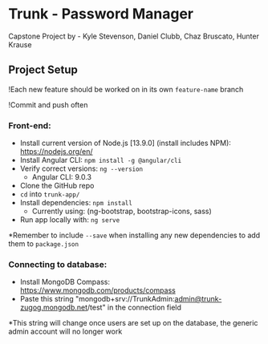 # Trunk - Password Manager
Capstone Project by - Kyle Stevenson, Daniel Clubb, Chaz Bruscato, Hunter Krause

## Project Setup
!Each new feature should be worked on in its own `feature-name` branch

!Commit and push often
### Front-end:

 - Install current version of Node.js [13.9.0] (install includes NPM): https://nodejs.org/en/
 - Install Angular CLI: `npm install -g @angular/cli`
 - Verify correct versions: `ng --version`
	 - Angular CLI: 9.0.3
 - Clone the GitHub repo
 - `cd` into `trunk-app/`
 - Install dependencies: `npm install`
 	- Currently using: (ng-bootstrap, bootstrap-icons, sass)
 - Run app locally with: `ng serve`

*Remember to include `--save` when installing any new dependencies to add them to `package.json`

### Connecting to database:

 - Install MongoDB Compass: https://www.mongodb.com/products/compass
 - Paste this string "mongodb+srv://TrunkAdmin:admin@trunk-zugog.mongodb.net/test" in the connection field
 
*This string will change once users are set up on the database, the generic admin account will no longer work
